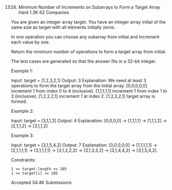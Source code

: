 1526. Minimum Number of Increments on Subarrays to Form a Target Array
Hard
1.3K
62
Companies

You are given an integer array target. You have an integer array initial of the same size as target with all elements initially zeros.

In one operation you can choose any subarray from initial and increment each value by one.

Return the minimum number of operations to form a target array from initial.

The test cases are generated so that the answer fits in a 32-bit integer.

 

Example 1:

Input: target = [1,2,3,2,1]
Output: 3
Explanation: We need at least 3 operations to form the target array from the initial array.
[0,0,0,0,0] increment 1 from index 0 to 4 (inclusive).
[1,1,1,1,1] increment 1 from index 1 to 3 (inclusive).
[1,2,2,2,1] increment 1 at index 2.
[1,2,3,2,1] target array is formed.

Example 2:

Input: target = [3,1,1,2]
Output: 4
Explanation: [0,0,0,0] -> [1,1,1,1] -> [1,1,1,2] -> [2,1,1,2] -> [3,1,1,2]

Example 3:

Input: target = [3,1,5,4,2]
Output: 7
Explanation: [0,0,0,0,0] -> [1,1,1,1,1] -> [2,1,1,1,1] -> [3,1,1,1,1] -> [3,1,2,2,2] -> [3,1,3,3,2] -> [3,1,4,4,2] -> [3,1,5,4,2].

 

Constraints:

    1 <= target.length <= 105
    1 <= target[i] <= 105

Accepted
34.4K
Submissions
